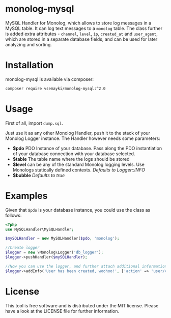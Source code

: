 monolog-mysql
=============

MySQL Handler for Monolog, which allows to store log messages in a MySQL table.
It can log text messages to a `monolog` table.
The class further is added extra attributes - `channel`, `level`, `ip`, `created_at` and `user_agent`, which are stored in a separate database fields, and can be used for later analyzing and sorting.

# Installation
monolog-mysql is available via composer:

```bash
composer require vsemayki/monolog-mysql:^2.0
```

# Usage
First of all, import `dump.sql`.

Just use it as any other Monolog Handler, push it to the stack of your Monolog Logger instance. The Handler however needs some parameters:

- **$pdo** PDO Instance of your database. Pass along the PDO instantiation of your database connection with your database selected.
- **$table** The table name where the logs should be stored
- **$level** can be any of the standard Monolog logging levels. Use Monologs statically defined contexts. _Defaults to Logger::INFO_
- **$bubble** _Defaults to true_

# Examples
Given that `$pdo` is your database instance, you could use the class as follows:

```php
<?php
use MySQLHandler\MySQLHandler;

$mySQLHandler = new MySQLHandler($pdo, 'monolog');

//Create logger
$logger = new \Monolog\Logger('db_logger');
$logger->pushHandler($mySQLHandler);

//Now you can use the logger, and further attach additional information
$logger->addInfo('User has been created, woohoo!', ['action' => 'user/create']);
```

# License
This tool is free software and is distributed under the MIT license. Please have a look at the LICENSE file for further information.

